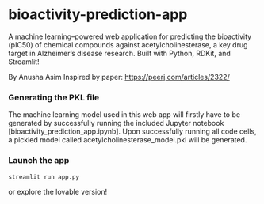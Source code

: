 # bioactivity-prediction-app

A machine learning–powered web application for predicting the bioactivity (pIC50) of chemical compounds against acetylcholinesterase, a key drug target in Alzheimer’s disease research. Built with Python, RDKit, and Streamlit!  

By Anusha Asim
Inspired by paper: https://peerj.com/articles/2322/


### Generating the PKL file

The machine learning model used in this web app will firstly have to be generated by successfully running the included Jupyter notebook [bioactivity_prediction_app.ipynb]. Upon successfully running all code cells, a pickled model called acetylcholinesterase_model.pkl will be generated.

###  Launch the app

```
streamlit run app.py
```
or explore the lovable version!
